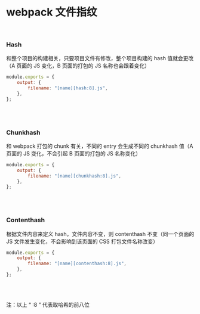 # webpack 文件指纹

</br>

### Hash

和整个项目的构建相关，只要项目文件有修改，整个项目构建的 hash 值就会更改（A 页面的 JS 变化，B 页面的打包的 JS 名称也会跟着变化）

```javascript
module.exports = {
    output: {
        filename: "[name][hash:8].js",
    },
};
```

</br>
</br>

### Chunkhash

和 webpack 打包的 chunk 有关，不同的 entry 会生成不同的 chunkhash 值（A 页面的 JS 变化，不会引起 B 页面的打包的 JS 名称变化）

```javascript
module.exports = {
    output: {
        filename: "[name][chunkhash:8].js",
    },
};
```

</br>
</br>

### Contenthash

根据文件内容来定义 hash，文件内容不变，则 contenthash 不变（同一个页面的 JS 文件发生变化，不会影响到该页面的 CSS 打包文件名称改变）

```javascript
module.exports = {
    output: {
        filename: "[name][contenthash:8].js",
    },
};
```

</br>
</br>

注：以上 “ :8 ” 代表取哈希的前八位
